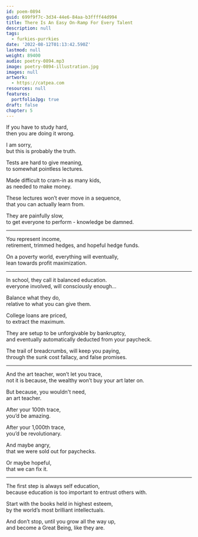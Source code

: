 ```yaml
---
id: poem-0894
guid: 699f9f7c-3d34-44e6-84aa-b3ffff44d994
title: There Is An Easy On-Ramp For Every Talent
description: null
tags:
  - furkies-purrkies
date: '2022-08-12T01:13:42.590Z'
lastmod: null
weight: 89400
audio: poetry-0894.mp3
image: poetry-0894-illustration.jpg
images: null
artwork:
  - https://catpea.com
resources: null
features:
  portfolioJpg: true
draft: false
chapter: 5
---
```


If you have to study hard,\
then you are doing it wrong.

I am sorry,\
but this is probably the truth.

Tests are hard to give meaning,\
to somewhat pointless lectures.

Made difficult to cram-in as many kids,\
as needed to make money.

These lectures won’t ever move in a sequence,\
that you can actually learn from.

They are painfully slow,\
to get everyone to perform - knowledge be damned.

---

You represent income,\
retirement, trimmed hedges, and hopeful hedge funds.

On a poverty world, everything will eventually,\
lean towards profit maximization.

---

In school, they call it balanced education.\
everyone involved, will consciously enough...

Balance what they do,\
relative to what you can give them.

College loans are priced,\
to extract the maximum.

They are setup to be unforgivable by bankruptcy,\
and eventually automatically deducted from your paycheck.

The trail of breadcrumbs, will keep you paying,\
through the sunk cost fallacy, and false promises.

---

And the art teacher, won’t let you trace,\
not it is because, the wealthy won’t buy your art later on.

But because, you wouldn't need,\
an art teacher.

After your 100th trace,\
you’d be amazing.

After your 1,000th trace,\
you’d be revolutionary.

And maybe angry,\
that we were sold out for paychecks.

Or maybe hopeful,\
that we can fix it.

---

The first step is always self education,\
because education is too important to entrust others with.

Start with the books held in highest esteem,\
by the world’s most brilliant intellectuals.

And don’t stop, until you grow all the way up,\
and become a Great Being, like they are.
